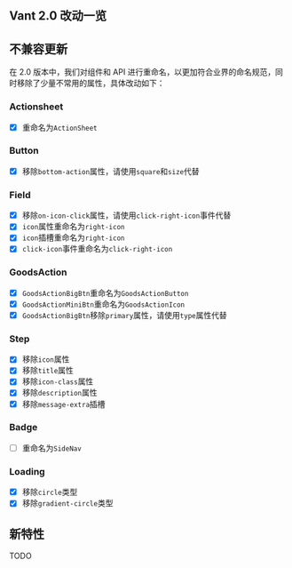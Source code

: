 ## Vant 2.0 改动一览

## 不兼容更新

在 2.0 版本中，我们对组件和 API 进行重命名，以更加符合业界的命名规范，同时移除了少量不常用的属性，具体改动如下：

### Actionsheet

- [x] 重命名为`ActionSheet`

### Button

- [x] 移除`bottom-action`属性，请使用`square`和`size`代替

### Field

- [x] 移除`on-icon-click`属性，请使用`click-right-icon`事件代替
- [x] `icon`属性重命名为`right-icon`
- [x] `icon`插槽重命名为`right-icon`
- [x] `click-icon`事件重命名为`click-right-icon`

### GoodsAction

- [x] `GoodsActionBigBtn`重命名为`GoodsActionButton`
- [x] `GoodsActionMiniBtn`重命名为`GoodsActionIcon`
- [x] `GoodsActionBigBtn`移除`primary`属性，请使用`type`属性代替

### Step

- [x] 移除`icon`属性
- [x] 移除`title`属性
- [x] 移除`icon-class`属性
- [x] 移除`description`属性
- [x] 移除`message-extra`插槽

### Badge

- [ ] 重命名为`SideNav`

### Loading

- [x] 移除`circle`类型
- [x] 移除`gradient-circle`类型

## 新特性

TODO
